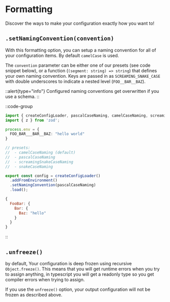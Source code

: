 # Formatting

Discover the ways to make your configuration exactly how you want to!


## `.setNamingConvention(convention)`

With this formatting option, you can setup a naming convention for all of your configuration items. By default `camelCase` is used.

The `convention` parameter can be either one of our presets (see code snippet below), or a function (`(segment: string) => string`) that defines your own naming convention.
Keys are passed in as `SCREAMING_SNAKE_CASE` with double underscores to indicate a nested level (`FOO__BAR__BAZ`).

::alert{type="info"}
Configured naming conventions get overwritten if you use a schema.
::

::code-group
  ```ts [config.ts]
  import { createConfigLoader, pascalCaseNaming, camelCaseNaming, screamingSnakeCaseNaming, snakeCaseNaming } from 'neat-config';
  import { z } from 'zod';

  process.env = {
    FOO_BAR___BAR__BAZ: "hello world"
  }

  // presets:
  //  - camelCaseNaming (default)
  //  - pascalCaseNaming
  //  - screamingSnakeCaseNaming
  //  - snakeCaseNaming

  export const config = createConfigLoader()
    .addFromEnvironment()
    .setNamingConvention(pascalCaseNaming)
    .load();
  ```

  ```js [result]
  {
    FooBar: {
      Bar: {
        Baz: "hello"
      }
    }
  }
  ```
::


## `.unfreeze()`

by default, Your configuration is deep frozen using recursive `Object.freeze()`.
This means that you will get runtime errors when you try to assign anything, in typescript you will get a readonly type so you get compiler errors when trying to assign.

If you use the `unfreeze()` option, your output configuration will not be frozen as described above.
